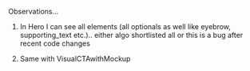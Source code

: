 Observations... 

1. In Hero I can see all elements (all optionals as well like eyebrow, supporting_text etc.).. either algo shortlisted all or this is a bug after recent code changes

2. Same with VisualCTAwithMockup